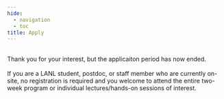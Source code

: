 ```yaml
---
hide:
  - navigation
  - toc
title: Apply
---
```


<!-- 
To apply for the summer school, please fill out the Google Form below: 
-->
<br>Thank you for your interest, but the applicaiton period has now ended.
<br>
<br>If you are a LANL student, postdoc, or staff member who are currently on-site, no registration is required and you welcome to attend the entire two-week program or individual lectures/hands-on sessions of interest.

<!-- 
<iframe src="https://docs.google.com/forms/d/e/1FAIpQLSfBRZbaqsGoxNsXu-ooLYWShbtwFn-SPxALAoW2iOAzfIxN_g/viewform?embedded=true" width="640" height="1216" frameborder="0" marginheight="0" marginwidth="0">Loading…</iframe>  
-->
